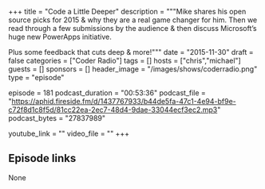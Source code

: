 +++
title = "Code a Little Deeper"
description = """Mike shares his open source picks for 2015 & why they are a real game changer for him. Then we read through a few submissions by the audience & then discuss Microsoft’s huge new PowerApps initiative. 

Plus some feedback that cuts deep & more!"""
date = "2015-11-30"
draft = false
categories = ["Coder Radio"]
tags = []
hosts = ["chris","michael"]
guests = []
sponsors = []
header_image = "/images/shows/coderradio.png"
type = "episode"

episode = 181
podcast_duration = "00:53:36"
podcast_file = "https://aphid.fireside.fm/d/1437767933/b44de5fa-47c1-4e94-bf9e-c72f8d1c8f5d/81cc22ea-2ec7-48d4-9dae-33044ecf3ec2.mp3"
podcast_bytes = "27837989"

youtube_link = ""
video_file = ""
+++

## Episode links

None

